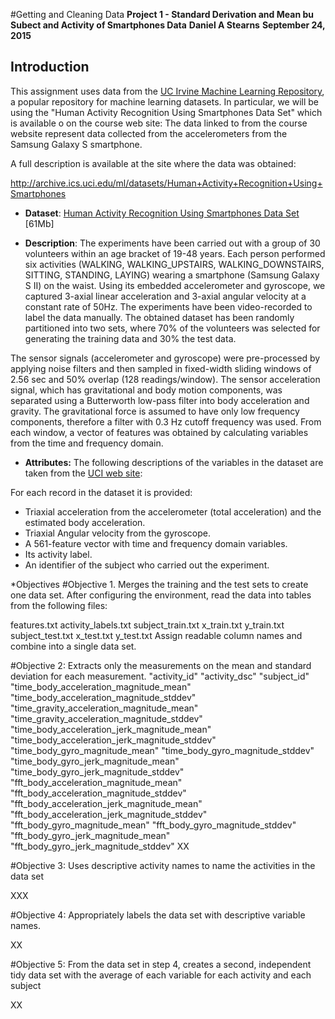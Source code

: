#Getting and Cleaning Data
<B>Project 1 - Standard Derivation and Mean bu Subect and Activity of Smartphones Data</B>
<B>Daniel A Stearns</B>
<B>September 24, 2015</B>

## Introduction

This assignment uses data from
the <a href="https://archive.ics.uci.edu/ml/datasets.html">UC Irvine Machine
Learning Repository</a>, a popular repository for machine learning
datasets. In particular, we will be using the "Human Activity Recognition Using Smartphones Data Set" which is available  o on the course web site: The data linked to from the course website represent data collected from the accelerometers from the Samsung Galaxy S smartphone. 

A full description is available at the site where the data was obtained: 

<a href="http://archive.ics.uci.edu/ml/datasets/Human+Activity+Recognition+Using+Smartphones">http://archive.ics.uci.edu/ml/datasets/Human+Activity+Recognition+Using+Smartphones</a>

* <b>Dataset</b>: <a href="https://d396qusza40orc.cloudfront.net/getdata%2Fprojectfiles%2FUCI%20HAR%20Dataset.zip ">Human Activity Recognition Using Smartphones Data Set</a> [61Mb]

* <b>Description</b>: The experiments have been carried out with a group of 30 volunteers within an age bracket of 19-48 years. Each person performed six activities (WALKING, WALKING_UPSTAIRS, WALKING_DOWNSTAIRS, SITTING, STANDING, LAYING) wearing a smartphone (Samsung Galaxy S II) on the waist. Using its embedded accelerometer and gyroscope, we captured 3-axial linear acceleration and 3-axial angular velocity at a constant rate of 50Hz. The experiments have been video-recorded to label the data manually. The obtained dataset has been randomly partitioned into two sets, where 70% of the volunteers was selected for generating the training data and 30% the test data. 

The sensor signals (accelerometer and gyroscope) were pre-processed by applying noise filters and then sampled in fixed-width sliding windows of 2.56 sec and 50% overlap (128 readings/window). The sensor acceleration signal, which has gravitational and body motion components, was separated using a Butterworth low-pass filter into body acceleration and gravity. The gravitational force is assumed to have only low frequency components, therefore a filter with 0.3 Hz cutoff frequency was used. From each window, a vector of features was obtained by calculating variables from the time and frequency domain.

* <b>Attributes:</b> The following descriptions of the variables in the dataset are taken
from
the <a href="http://archive.ics.uci.edu/ml/datasets/Human+Activity+Recognition+Using+Smartphones">UCI
web site</a>:

For each record in the dataset it is provided: 
- Triaxial acceleration from the accelerometer (total acceleration) and the estimated body acceleration. 
- Triaxial Angular velocity from the gyroscope. 
- A 561-feature vector with time and frequency domain variables. 
- Its activity label. 
- An identifier of the subject who carried out the experiment.


*Objectives
#Objective 1. Merges the training and the test sets to create one data set.
After configuring the environment, read the data into tables from the following files:

features.txt
activity_labels.txt
subject_train.txt
x_train.txt
y_train.txt
subject_test.txt
x_test.txt
y_test.txt
Assign readable column names and combine into a single data set.

#Objective 2: Extracts only the measurements on the mean and standard deviation for each measurement. 
"activity_id" 
"activity_dsc" 
"subject_id" 
"time_body_acceleration_magnitude_mean" 
"time_body_acceleration_magnitude_stddev" 
"time_gravity_acceleration_magnitude_mean" 
"time_gravity_acceleration_magnitude_stddev" 
"time_body_acceleration_jerk_magnitude_mean" 
"time_body_acceleration_jerk_magnitude_stddev" 
"time_body_gyro_magnitude_mean" 
"time_body_gyro_magnitude_stddev" 
"time_body_gyro_jerk_magnitude_mean" 
"time_body_gyro_jerk_magnitude_stddev" 
"fft_body_acceleration_magnitude_mean" 
"fft_body_acceleration_magnitude_stddev" 
"fft_body_acceleration_jerk_magnitude_mean" 
"fft_body_acceleration_jerk_magnitude_stddev" 
"fft_body_gyro_magnitude_mean" 
"fft_body_gyro_magnitude_stddev" 
"fft_body_gyro_jerk_magnitude_mean" 
"fft_body_gyro_jerk_magnitude_stddev"
XX

#Objective 3: Uses descriptive activity names to name the activities in the data set

XXX

#Objective 4: Appropriately labels the data set with descriptive variable names. 

XX

#Objective 5: From the data set in step 4, creates a second, independent tidy data set with the average of each variable for each activity and each subject

XX
